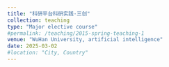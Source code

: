 ```yaml
---
title: "科研平台科研实践·三创"
collection: teaching
type: "Major elective course"
#permalink: /teaching/2015-spring-teaching-1
venue: "WuHan University, artificial intelligence"
date: 2025-03-02
#location: "City, Country"
---
```

